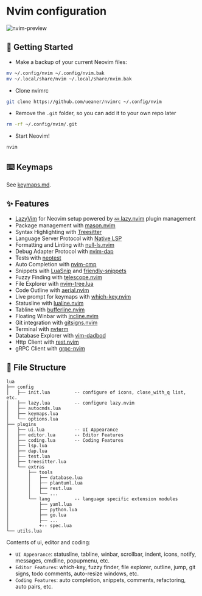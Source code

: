 # Nvim configuration

![nvim-preview](https://github.com/ueaner/nvimrc/assets/318253/a9cf6300-6680-476b-8eb5-9c1902470495)

## 🚀 Getting Started

- Make a backup of your current Neovim files:

```sh
mv ~/.config/nvim ~/.config/nvim.bak
mv ~/.local/share/nvim ~/.local/share/nvim.bak
```

- Clone nvimrc

```sh
git clone https://github.com/ueaner/nvimrc ~/.config/nvim
```

- Remove the `.git` folder, so you can add it to your own repo later

```sh
rm -rf ~/.config/nvim/.git
```

- Start Neovim!

```sh
nvim
```

## ⌨️ Keymaps

See [keymaps.md](docs/keymaps.md).

## ✨ Features

- [LazyVim] for Neovim setup powered by [💤 lazy.nvim] plugin management
- Package management with [mason.nvim]
- Syntax Highlighting with [Treesitter]
- Language Server Protocol with [Native LSP]
- Formatting and Linting with [null-ls.nvim]
- Debug Adapter Protocol with [nvim-dap]
- Tests with [neotest]
- Auto Completion with [nvim-cmp]
- Snippets with [LuaSnip] and [friendly-snippets]
- Fuzzy Finding with [telescope.nvim]
- File Explorer with [nvim-tree.lua]
- Code Outline with [aerial.nvim]
- Live prompt for keymaps with [which-key.nvim]
- Statusline with [lualine.nvim]
- Tabline with [bufferline.nvim]
- Floating Winbar with [incline.nvim]
- Git integration with [gitsigns.nvim]
- Terminal with [nvterm]
- Database Explorer with [vim-dadbod]
- Http Client with [rest.nvim]
- gRPC Client with [grpc-nvim]

## 📁 File Structure

<!-- prettier-ignore -->
```
lua
├── config
│   ├── init.lua         -- configure of icons, close_with_q list, etc.
│   ├── lazy.lua         -- configure lazy.nvim
│   ├── autocmds.lua
│   ├── keymaps.lua
│   └── options.lua
├── plugins
│   ├── ui.lua           -- UI Appearance
│   ├── editor.lua       -- Editor Features
│   ├── coding.lua       -- Coding Features
│   ├── lsp.lua
│   ├── dap.lua
│   ├── test.lua
│   ├── treesitter.lua
│   └── extras
│       ├── tools
│       │   ├── database.lua
│       │   ├── plantuml.lua
│       │   ├── rest.lua
│       │   └── ...
│       └── lang         -- language specific extension modules
│           ├── yaml.lua
│           ├── python.lua
│           ├── go.lua
│           ├── ...
│           +-- spec.lua
└── utils.lua
```

Contents of ui, editor and coding:

- `UI Appearance`: statusline, tabline, winbar, scrollbar, indent, icons, notify, messages, cmdline, popupmenu, etc.
- `Editor Features`: which-key, fuzzy finder, file explorer, outline, jump, git signs, todo comments, auto-resize windows, etc.
- `Coding Features`: auto completion, snippets, comments, refactoring, auto pairs, etc.

[LazyVim]: https://github.com/LazyVim/LazyVim/tree/7a36e2989c3d62e8dbaf4036f5c4551929c565a5
[💤 lazy.nvim]: https://github.com/folke/lazy.nvim
[mason.nvim]: https://github.com/williamboman/mason.nvim
[Treesitter]: https://github.com/nvim-treesitter/nvim-treesitter
[Native LSP]: https://github.com/neovim/nvim-lspconfig
[null-ls.nvim]: https://github.com/jose-elias-alvarez/null-ls.nvim
[nvim-dap]: https://github.com/mfussenegger/nvim-dap
[neotest]: https://github.com/nvim-neotest/neotest
[nvim-cmp]: https://github.com/hrsh7th/nvim-cmp
[LuaSnip]: https://github.com/L3MON4D3/LuaSnip
[friendly-snippets]: https://github.com/rafamadriz/friendly-snippets
[telescope.nvim]: https://github.com/nvim-telescope/telescope.nvim
[nvim-tree.lua]: https://github.com/nvim-tree/nvim-tree.lua
[aerial.nvim]: https://github.com/stevearc/aerial.nvim
[gitsigns.nvim]: https://github.com/lewis6991/gitsigns.nvim
[nvterm]: https://github.com/NvChad/nvterm
[which-key.nvim]: https://github.com/folke/which-key.nvim
[lualine.nvim]: https://github.com/nvim-lualine/lualine.nvim
[bufferline.nvim]: https://github.com/akinsho/bufferline.nvim
[incline.nvim]: https://github.com/b0o/incline.nvim
[vim-dadbod]: https://github.com/tpope/vim-dadbod
[rest.nvim]: https://github.com/rest-nvim/rest.nvim
[grpc-nvim]: https://github.com/hudclark/grpc-nvim
